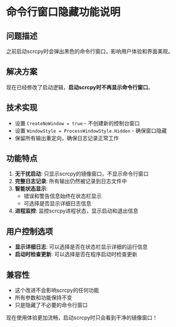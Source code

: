 # 命令行窗口隐藏功能说明

## 问题描述
之前启动scrcpy时会弹出黑色的命令行窗口，影响用户体验和界面美观。

## 解决方案
现在已经修改了启动逻辑，**启动scrcpy时不再显示命令行窗口**。

## 技术实现
- 设置 `CreateNoWindow = true` - 不创建新的控制台窗口
- 设置 `WindowStyle = ProcessWindowStyle.Hidden` - 确保窗口隐藏
- 保留所有输出重定向，确保日志记录正常工作

## 功能特点
1. **无干扰启动**: 只显示scrcpy的镜像窗口，不显示命令行窗口
2. **完整日志记录**: 所有输出仍然被记录到日志文件中
3. **智能状态显示**: 
   - 错误和警告信息始终在状态栏显示
   - 可选择是否显示详细日志信息
4. **进程监控**: 监控scrcpy进程状态，显示启动和退出信息

## 用户控制选项
- **显示详细日志**: 可以选择是否在状态栏显示详细的运行信息
- **启动时检查更新**: 可以选择是否在程序启动时检查更新

## 兼容性
- 这个改进不会影响scrcpy的任何功能
- 所有参数和功能保持不变
- 只是隐藏了不必要的命令行窗口

现在使用体验更加流畅，启动scrcpy时只会看到干净的镜像窗口！
